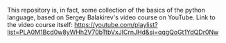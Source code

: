 This repository is, in fact, some collection of the basics of the python language, based on Sergey Balakirev's video course on YouTube. Link to the video course itself: https://youtube.com/playlist?list=PLA0M1Bcd0w8yWHh2V70bTtbVxJICrnJHd&si=qqgQoGt1YdQDr0Nw
